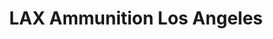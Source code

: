 ---
title: "LAX Ammunition Los Angeles"
url: /inglewood/lax-ammunition-los-angeles/
shop: weapons
---